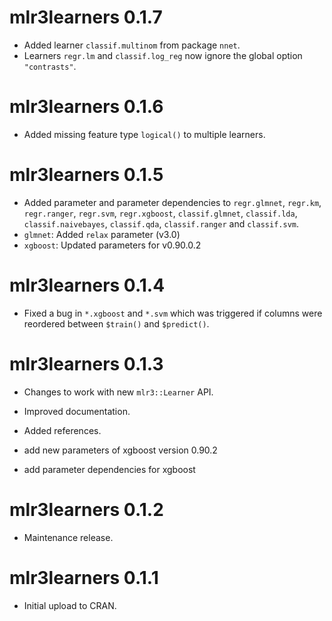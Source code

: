 # mlr3learners 0.1.7

* Added learner `classif.multinom` from package `nnet`.
* Learners `regr.lm` and `classif.log_reg` now ignore the global option
  `"contrasts"`.

# mlr3learners 0.1.6

* Added missing feature type `logical()` to multiple learners.

# mlr3learners 0.1.5

* Added parameter and parameter dependencies to `regr.glmnet`, `regr.km`,
  `regr.ranger`, `regr.svm`, `regr.xgboost`, `classif.glmnet`, `classif.lda`,
  `classif.naivebayes`, `classif.qda`, `classif.ranger` and `classif.svm`.
* `glmnet`: Added `relax` parameter (v3.0)
* `xgboost`: Updated parameters for v0.90.0.2

# mlr3learners 0.1.4

* Fixed a bug in `*.xgboost` and `*.svm` which was triggered if columns
  were reordered between `$train()` and `$predict()`.

# mlr3learners 0.1.3

* Changes to work with new `mlr3::Learner` API.
* Improved documentation.
* Added references.

* add new parameters of xgboost version 0.90.2
* add parameter dependencies for xgboost

# mlr3learners 0.1.2

* Maintenance release.

# mlr3learners 0.1.1

* Initial upload to CRAN.

